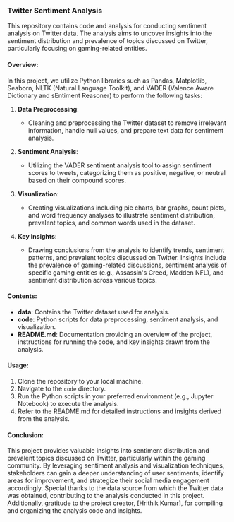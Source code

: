 ### Twitter Sentiment Analysis

This repository contains code and analysis for conducting sentiment analysis on Twitter data. The analysis aims to uncover insights into the sentiment distribution and prevalence of topics discussed on Twitter, particularly focusing on gaming-related entities.

#### Overview:

In this project, we utilize Python libraries such as Pandas, Matplotlib, Seaborn, NLTK (Natural Language Toolkit), and VADER (Valence Aware Dictionary and sEntiment Reasoner) to perform the following tasks:

1. **Data Preprocessing**:
   - Cleaning and preprocessing the Twitter dataset to remove irrelevant information, handle null values, and prepare text data for sentiment analysis.

2. **Sentiment Analysis**:
   - Utilizing the VADER sentiment analysis tool to assign sentiment scores to tweets, categorizing them as positive, negative, or neutral based on their compound scores.

3. **Visualization**:
   - Creating visualizations including pie charts, bar graphs, count plots, and word frequency analyses to illustrate sentiment distribution, prevalent topics, and common words used in the dataset.

4. **Key Insights**:
   - Drawing conclusions from the analysis to identify trends, sentiment patterns, and prevalent topics discussed on Twitter. Insights include the prevalence of gaming-related discussions, sentiment analysis of specific gaming entities (e.g., Assassin's Creed, Madden NFL), and sentiment distribution across various topics.

#### Contents:

- **data**: Contains the Twitter dataset used for analysis.
- **code**: Python scripts for data preprocessing, sentiment analysis, and visualization.
- **README.md**: Documentation providing an overview of the project, instructions for running the code, and key insights drawn from the analysis.

#### Usage:

1. Clone the repository to your local machine.
2. Navigate to the `code` directory.
3. Run the Python scripts in your preferred environment (e.g., Jupyter Notebook) to execute the analysis.
4. Refer to the README.md for detailed instructions and insights derived from the analysis.

#### Conclusion:

This project provides valuable insights into sentiment distribution and prevalent topics discussed on Twitter, particularly within the gaming community. By leveraging sentiment analysis and visualization techniques, stakeholders can gain a deeper understanding of user sentiments, identify areas for improvement, and strategize their social media engagement accordingly.
Special thanks to the data source from which the Twitter data was obtained, contributing to the analysis conducted in this project. Additionally, gratitude to the project creator, [Hrithik Kumar], for compiling and organizing the analysis code and insights.

